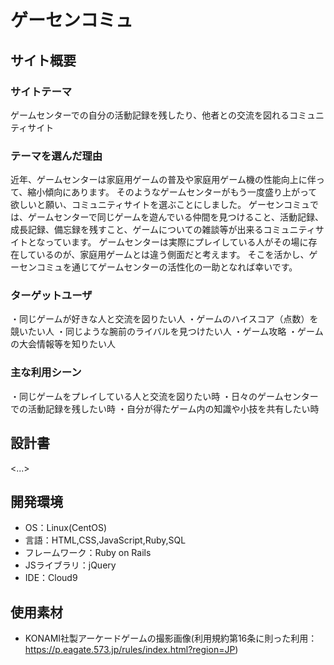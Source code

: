 # ゲーセンコミュ

## サイト概要
### サイトテーマ
ゲームセンターでの自分の活動記録を残したり、他者との交流を図れるコミュニティサイト
### テーマを選んだ理由
近年、ゲームセンターは家庭用ゲームの普及や家庭用ゲーム機の性能向上に伴って、縮小傾向にあります。
そのようなゲームセンターがもう一度盛り上がって欲しいと願い、コミュニティサイトを選ぶことにしました。
ゲーセンコミュでは、ゲームセンターで同じゲームを遊んでいる仲間を見つけること、活動記録、成長記録、備忘録を残すこと、ゲームについての雑談等が出来るコミュニティサイトとなっています。
ゲームセンターは実際にプレイしている人がその場に存在しているのが、家庭用ゲームとは違う側面だと考えます。
そこを活かし、ゲーセンコミュを通じてゲームセンターの活性化の一助となれば幸いです。
### ターゲットユーザ
・同じゲームが好きな人と交流を図りたい人
・ゲームのハイスコア（点数）を競いたい人
・同じような腕前のライバルを見つけたい人
・ゲーム攻略
・ゲームの大会情報等を知りたい人

### 主な利用シーン
・同じゲームをプレイしている人と交流を図りたい時
・日々のゲームセンターでの活動記録を残したい時
・自分が得たゲーム内の知識や小技を共有したい時

## 設計書
<...>

## 開発環境
- OS：Linux(CentOS)
- 言語：HTML,CSS,JavaScript,Ruby,SQL
- フレームワーク：Ruby on Rails
- JSライブラリ：jQuery
- IDE：Cloud9

## 使用素材
- KONAMI社製アーケードゲームの撮影画像(利用規約第16条に則った利用：https://p.eagate.573.jp/rules/index.html?region=JP)
